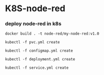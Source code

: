 # K8S-node-red

### deploy node-red in k8s

`docker build . -t node-red/my-node-red:v1.0`

`kubectl -f pvc.yml create`

`kubectl -f configmap.yml create`

`kubectl -f deployment.yml create`

`kubectl -f service.yml create`

